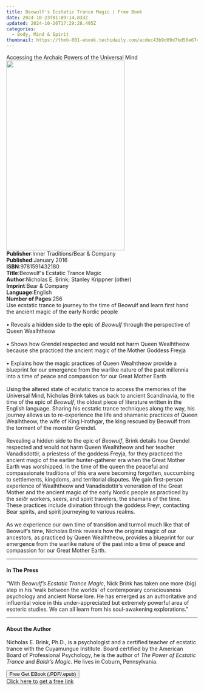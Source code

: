 ```yaml
---
title: Beowulf's Ecstatic Trance Magic | Free Book
date: 2024-10-23T01:09:14.833Z
updated: 2024-10-26T17:29:28.495Z
categories:
  - Body, Mind & Spirit
thumbnail: https://thmb-001-ebook.techidaily.com/acdec43b9d09d7bd58e67c7f79a0cf16497e4016654713fb3b0c1f0dec5c269f.jpg
---
```

<main id="book-container">
  <div class="flex flex-col">
    <div class="book-brief flex-1 py-6 px-4 sm:p-6 md:py-10 md:px-8">
      <!-- brief-->
      <div class="book-brief-main">
        Accessing the Archaic Powers of the Universal Mind
      </div>
    </div>
    <div
      class="book-meta-info flex-1 grid gap-4 col-start-1 col-end-3 row-start-1 sm:mb-6 sm:grid-cols-4 lg:gap-6 lg:col-start-2 lg:row-end-6 lg:row-span-6 lg:mb-0"
    >
      <div
        class="book-meta-info-left place-content-center mt-4 p-4 text-sm leading-6 col-start-2 col-span-2 dark:text-slate-400"
      >
        <img
          class="w-full h-500 object-cover rounded-lg sm:h-255 sm:col-span-2 lg:col-span-full"
          src="https://img-001-ebook.techidaily.com/479179a0b8dbdb6d618ed4e1cfa15a397daf50c4832cd7b0562c0f0d82e70a8a.jpg"
          alt=""
          width="312"
          height="500"
        />
      </div>
      <div
        class="book-meta-info-right mt-2 col-start-1 row-start-2 col-span-3 self-center"
      >
        <!-- meta data  -->
        <div class="flex flex-col px-4 md:px-8">
          <div class="flex-1">
            <strong>Publisher</strong>:<span class="px-2"
              >Inner Traditions/Bear &amp; Company</span
            >
          </div>
          <div class="flex-1">
            <strong>Published</strong>:<span class="px-2">January 2016</span>
          </div>
          <div class="flex-1">
            <strong>ISBN</strong>:<span class="px-2">9781591432180</span>
          </div>
          <div class="flex-1">
            <strong>Title</strong>:<span class="px-2"
              >Beowulf&#39;s Ecstatic Trance Magic</span
            >
          </div>
          <div class="flex-1">
            <strong>Author</strong>:<span class="px-2"
              >Nicholas E. Brink; Stanley Krippner (other)</span
            >
          </div>
          <div class="flex-1">
            <strong>Imprint</strong>:<span class="px-2"
              >Bear &amp; Company</span
            >
          </div>
          <div class="flex-1">
            <strong>Language</strong>:<span class="px-2">English</span>
          </div>
          <div class="flex-1">
            <strong>Number of Pages</strong>:<span class="px-2">256</span>
          </div>
        </div>
      </div>
    </div>
    <div class="book-description flex-1 py-6 px-4 sm:p-6 md:py-10 md:px-8">
      <div class="book-description-main">
        <div accordion-content="" id="description">
          Use ecstatic trance to journey to the time of Beowulf and learn first
          hand the ancient magic of the early Nordic people <br />
          <br />• Reveals a hidden side to the epic of <i>Beowulf</i> through
          the perspective of Queen Wealhtheow <br />
          <br />• Shows how Grendel respected and would not harm Queen
          Wealhtheow because she practiced the ancient magic of the Mother
          Goddess Freyja <br />
          <br />• Explains how the magic practices of Queen Wealhtheow provide a
          blueprint for our emergence from the warlike nature of the past
          millennia into a time of peace and compassion for our Great Mother
          Earth <br />
          <br />Using the altered state of ecstatic trance to access the
          memories of the Universal Mind, Nicholas Brink takes us back to
          ancient Scandinavia, to the time of the epic of <i>Beowulf</i>, the
          oldest piece of literature written in the English language. Sharing
          his ecstatic trance techniques along the way, his journey allows us to
          re-experience the life and shamanic practices of Queen Wealhtheow, the
          wife of King Hrothgar, the king rescued by Beowulf from the torment of
          the monster Grendel. <br />
          <br />Revealing a hidden side to the epic of <i>Beowulf</i>, Brink
          details how Grendel respected and would not harm Queen Wealhtheow and
          her teacher Vanadisdottir, a priestess of the goddess Freyja, for they
          practiced the ancient magic of the earlier hunter-gatherer era when
          the Great Mother Earth was worshipped. In the time of the queen the
          peaceful and compassionate traditions of this era were becoming
          forgotten, succumbing to settlements, kingdoms, and territorial
          disputes. We gain first-person experience of Wealhtheow and
          Vanadisdottir’s veneration of the Great Mother and the ancient magic
          of the early Nordic people as practiced by the seiðr workers, seers,
          and spirit travelers, the shamans of the time. These practices include
          divination through the goddess Freyr, contacting Bear spirits, and
          spirit journeying to various realms. <br />
          <br />As we experience our own time of transition and turmoil much
          like that of Beowulf’s time, Nicholas Brink reveals how the original
          magic of our ancestors, as practiced by Queen Wealhtheow, provides a
          blueprint for our emergence from the warlike nature of the past into a
          time of peace and compassion for our Great Mother Earth.
        </div>
        <div class="accordion-fader"></div>
      </div>
    </div>
    <div class="book-excerpts flex-1 py-6 px-4 sm:p-6 md:py-10 md:px-8">
      <!-- excerpts-->
      <div class="book-excerpts-main">
        <hr />
        <h4 class="placeholder placeholder-heading">
          <span>In The Press</span>
        </h4>
        <p>
          “With <i>Beowulf’s Ecstatic Trance Magic</i>, Nick Brink has taken one
          more (big) step in his ‘walk between the worlds’ of contemporary
          consciousness psychology and ancient Norse lore. He has emerged as an
          authoritative and influential voice in this under-appreciated but
          extremely powerful area of esoteric studies. We can all learn from his
          soul-awakening explorations.”
        </p>
      </div>
    </div>
    <div class="book-about-author flex-1 py-6 px-4 sm:p-6 md:py-10 md:px-8">
      <!-- about author-->
      <div class="book-main-author-main">
        <hr />
        <h4 class="placeholder placeholder-heading">
          <span>About the Author</span>
        </h4>
        <p>
          Nicholas E. Brink, Ph.D., is a psychologist and a certified teacher of
          ecstatic trance with the Cuyamungue Institute. Board certified by the
          American Board of Professional Psychology, he is the author of
          <i>The Power of Ecstatic Trance</i> and <i>Baldr’s Magic</i>. He lives
          in Coburn, Pennsylvania.
        </p>
      </div>
    </div>
    <div class="book-free-get flex-1 py-6 px-4 sm:p-6 md:py-10 md:px-8">
      <button
        id="btn-free-get"
        class="bg-blue-500 hover:bg-blue-700 text-white font-bold py-2 px-4 rounded"
      >
        Free Get EBook (.PDF/.epub)
      </button>
      <div id="countdown-display" class="px-2 text-lg mt-2"></div>
      <a
        id="free-link"
        class="hidden bg-blue-500 hover:bg-blue-700 text-white font-bold py-2 px-4 rounded"
        href="https://www.ebooks.com/en-us/book/95782537/beowulf-s-ecstatic-trance-magic/nicholas-e-brink/"
        target="_blank"
        >Click here to get a free link</a
      >
    </div>
    <script>
      let countdownTime = 0;
      let countdownInterval = null;
      document
        .getElementById('btn-free-get')
        .addEventListener('click', startCountdown);
      function startCountdown() {
        countdownTime = new Date().getTime() + 60000 * 3;
        countdownInterval = setInterval(updateCountdown, 1000);
        document.getElementById('btn-free-get').disabled = true;
        document
          .getElementById('btn-free-get')
          .classList.add('bg-gray-500', 'cursor-not-allowed');
      }
      function updateCountdown() {
        let currentTime = new Date().getTime();
        let timeLeft = countdownTime - currentTime;
        let secondsLeft = Math.floor(timeLeft / 1000);
        document.getElementById('countdown-display').innerHTML =
          `Remaining time: ${secondsLeft} seconds.`;
        if (secondsLeft <= 0) {
          clearInterval(countdownInterval);
          document.getElementById('btn-free-get').classList.add('hidden');
          document.getElementById('free-link').classList.remove('hidden');
          document.getElementById('countdown-display').innerHTML = '';
        }
      }
    </script>
  </div>
</main>

<ins class="adsbygoogle"
      style="display:block"
      data-ad-client="ca-pub-7571918770474297"
      data-ad-slot="8358498916"
      data-ad-format="auto"
      data-full-width-responsive="true"></ins>
    